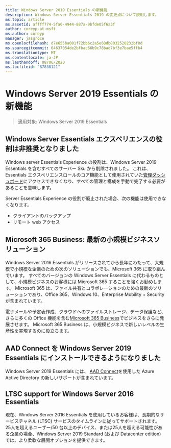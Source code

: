 ```yaml
---
title: Windows Server 2019 Essentials の新機能
description: Windows Server Essentials 2019 の変更点について説明します。
ms.topic: article
ms.assetid: affff774-5fa6-4944-887a-9bfde05f6a3f
author: coreyp-at-msft
ms.author: coreyp
manager: jasgroce
ms.openlocfilehash: d7e655ba001f72bb6c2a5e68db8032520232bf8d
ms.sourcegitcommit: 04637054de2bfbac66b9c78bad7bf3e7bae5ffb4
ms.translationtype: MT
ms.contentlocale: ja-JP
ms.lasthandoff: 08/06/2020
ms.locfileid: "87838121"
---
```

# <a name="whats-new-in-windows-server-2019-essentials"></a>Windows Server 2019 Essentials の新機能

> 適用対象: Windows Server 2019 Essentials

## <a name="windows-server-essentials-experience-role-has-been-deprecated"></a>Windows Server Essentials エクスペリエンスの役割は非推奨となりました

Windows server Essentials Experience の役割は、Windows Server 2019 Essentials を含むすべてのサーバー Sku から削除されました。 これは、Essentials エクスペリエンスロールのコア機能として使用されていた[管理ダッシュボード](../manage/overview-of-the-dashboard-in-windows-server-essentials.md)にアクセスできなくなり、すべての管理と構成を手動で完了する必要があることを意味します。

Server Essentials Experience の役割が廃止された場合、次の機能は使用できなくなります。

-    クライアントのバックアップ
-    リモート web アクセス

## <a name="microsoft-365-business-the-modern-small-business-solution"></a>Microsoft 365 Business: 最新の小規模ビジネスソリューション

Windows Server 2016 Essentials がリリースされてから長年にわたって、大規模で小規模な企業のための次のソリューションでも、Microsoft 365 に取り組んでいます。 すべてのバージョンの Windows Server Essentials に代わるものとして、小規模ビジネスのお客様には Microsoft 365 することを強くお勧めします。 Microsoft 365 は、ファイル共有とコラボレーションのための最新のソリューションであり、Office 365、Windows 10、Enterprise Mobility + Security が含まれています。

電子メールや予定表作成、クラウドへのファイルストレージ、データ保護など、さらに多くの Office 機能を含む[Microsoft 365 Business](https://www.microsoft.com/microsoft-365/business)でビジネスをさらに発展させます。 Microsoft 365 Business は、小規模ビジネスで新しいレベルの生産性を実現するのに役立ちます。

## <a name="aad-connect-can-now-be-installed-on-windows-server-2019-essentials"></a>AAD Connect を Windows Server 2019 Essentials にインストールできるようになりました

Windows Server 2019 Essentials には、 [AAD Connect](/azure/active-directory/connect/active-directory-aadconnect-prerequisites)を使用した Azure Active Directory の新しいサポートが含まれています。

## <a name="ltsc-support-for-windows-server-2016-essentials"></a>LTSC support for Windows Server 2016 Essentials

現在、Windows Server 2016 Essentials を使用しているお客様は、長期的なサービスチャネル (LTSC) サービスのタイムラインに従ってサポートされます。
25人を超えるユーザー/50 台以上のデバイス、または25人を超える可能性がある企業の場合、Windows Server 2019 Standard (および Datacenter edition) では、より柔軟な展開オプションを提供できます。